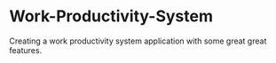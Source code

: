 # Work-Productivity-System
Creating a work productivity system application with some great great features.
